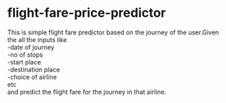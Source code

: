 # flight-fare-price-predictor
<p> This is simple flight fare predictor based on the journey of the user.Given the all the inputs like <br>
-date of journey<br>
-no of stops<br>
-start place<br>
-destination place<br>
-choice of airline<br>
etc<br>
and predict the flight fare for the journey in that airline.</p>
